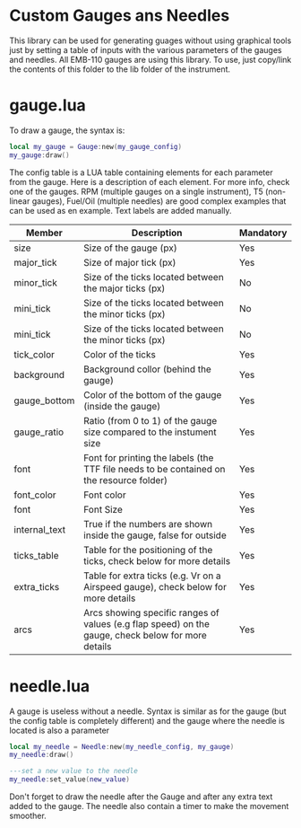 # Custom Gauges ans Needles

This library can be used for generating guages without using graphical tools just by setting a table of inputs with the various parameters of the gauges and needles. All EMB-110 gauges are using this library. To use, just copy/link the contents of this folder to the lib folder of the instrument. 

# gauge.lua

To draw a gauge, the syntax is:

```lua
local my_gauge = Gauge:new(my_gauge_config)
my_gauge:draw()
```

The config table is a LUA table containing elements for each parameter from the gauge. Here is a description of each element. For more info, check one of the gauges. RPM (multiple gauges on a single instrument), T5 (non-linear gauges), Fuel/Oil (multiple needles) are good complex examples that can be used as en example. Text labels are added manually. 

| Member      | Description | Mandatory | 
| ----------- | ----------- | --------- |
| size      | Size of the gauge (px)       | Yes |
| major_tick      | Size of major tick (px)      | Yes |
| minor_tick      | Size of the ticks located between the major ticks (px)      | No |
| mini_tick      | Size of the ticks located between the minor ticks (px)      | No |
| mini_tick      | Size of the ticks located between the minor ticks (px)      | No |
| tick_color      | Color of the ticks      | Yes |
| background      | Background collor (behind the gauge)      | Yes |
| gauge_bottom      | Color of the bottom of the gauge (inside the gauge)      | Yes |
| gauge_ratio      | Ratio (from 0 to 1) of the gauge size compared to the instument size  | Yes |
| font      | Font for printing the labels (the TTF file needs to be contained on the resource folder)  | Yes |
| font_color      | Font color  | Yes |
| font      | Font Size  | Yes |
| internal_text      | True if the numbers are shown inside the gauge, false for outside  | Yes |
| ticks_table      | Table for the positioning of the ticks, check below for more details | Yes |
| extra_ticks       | Table for extra ticks (e.g. Vr on a Airspeed gauge), check below for more details | Yes |
| arcs        | Arcs showing specific ranges of values (e.g flap speed) on the gauge, check below for more details | Yes |






# needle.lua

A gauge is useless without a needle. Syntax is similar as for the gauge (but the config table is completely different) and the gauge where the needle is located is also a parameter

```lua
local my_needle = Needle:new(my_needle_config, my_gauge)
my_needle:draw()

---set a new value to the needle
my_needle:set_value(new_value)
```

Don't forget to draw the needle after the Gauge and after any extra text added to the gauge. The needle also contain a timer to make the movement smoother. 
